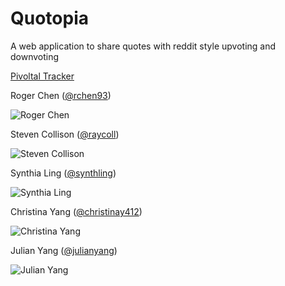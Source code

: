 # Quotopia
A web application to share quotes with reddit style upvoting and downvoting 

[Pivoltal Tracker](https://www.pivotaltracker.com/n/projects/1321098)

Roger Chen ([@rchen93](https://github.com/rchen93]))  

![Roger Chen](https://media.licdn.com/media/p/7/005/03f/3b1/0ea3675.jpg)  



Steven Collison ([@raycoll](https://github.com/raycoll])) 


![Steven Collison](https://media.licdn.com/media/p/5/005/06c/1d1/232135c.jpg)


Synthia Ling ([@synthling](https://github.com/synthling]))


![Synthia Ling](https://media.licdn.com/media/p/5/005/08a/305/0c0cbe8.jpg)


Christina Yang ([@christinay412](https://github.com/christinay412]))


![Christina Yang](https://media.licdn.com/media/p/5/005/02e/23b/092dbfb.jpg)


Julian Yang ([@julianyang](https://github.com/julian-yang]))


![Julian Yang](https://scontent.xx.fbcdn.net/hphotos-xfa1/v/t1.0-9/10557430_10152132051002273_8202719108063151833_n.jpg?oh=ddc24df8869761be006c8facbe9f7c02&oe=559D0F6C)
